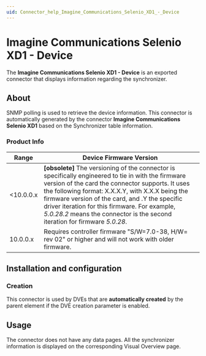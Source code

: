 ```yaml
---
uid: Connector_help_Imagine_Communications_Selenio_XD1_-_Device
---
```


# Imagine Communications Selenio XD1 - Device

The **Imagine Communications Selenio XD1 - Device** is an exported connector that displays information regarding the synchronizer.

## About

SNMP polling is used to retrieve the device information. This connector is automatically generated by the connector **Imagine Communications Selenio XD1** based on the Synchronizer table information.

### Product Info

| **Range** | **Device Firmware Version**                                                                                                                                                                                                                                                                                                                                                             |
|------------------|-----------------------------------------------------------------------------------------------------------------------------------------------------------------------------------------------------------------------------------------------------------------------------------------------------------------------------------------------------------------------------------------|
| \<10.0.0.x       | **\[obsolete\]** The versioning of the connector is specifically engineered to tie in with the firmware version of the card the connector supports. It uses the following format: X.X.X.Y, with X.X.X being the firmware version of the card, and .Y the specific driver iteration for this firmware. For example, *5.0.28.2* means the connector is the second iteration for firmware *5.0.28*. |
| 10.0.0.x         | Requires controller firmware "S/W=7.0-38, H/W= rev 02" or higher and will not work with older firmware.                                                                                                                                                                                                                                                                                 |

## Installation and configuration

### Creation

This connector is used by DVEs that are **automatically created** by the parent element if the DVE creation parameter is enabled.

## Usage

The connector does not have any data pages. All the synchronizer information is displayed on the corresponding Visual Overview page.

